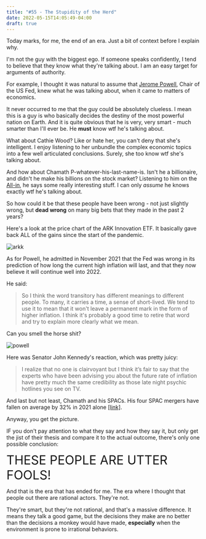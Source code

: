 ```yaml
---
title: "#55 - The Stupidity of the Herd"
date: 2022-05-15T14:05:49-04:00
draft: true
---
```


Today marks, for me, the end of an era.  Just a bit of context before I explain why. 

I'm not the guy with the biggest ego. If someone speaks confidently, I tend to believe that they know what they're talking about. I am an easy target for arguments of authority.

For example, I thought it was natural to assume that [Jerome Powell](https://en.wikipedia.org/wiki/Jerome_Powell), Chair of the US Fed, knew what he was talking about, when it came to matters of economics.

It never occurred to me that the guy could be absolutely clueless. I mean this is a guy is who basically decides the destiny of the most powerful nation on Earth. And it is quite obvious that he is very, very smart - much smarter than I'll ever be. He **must** know wtf he's talking about.

What about Cathie Wood? Like or hate her, you can't deny that she's intelligent. I enjoy listening to her unbundle the complex economic topics into a few well articulated conclusions. Surely, she too know wtf she's talking about.

And how about Chamath P-whatever-his-last-name-is. Isn't he a billionaire, and didn't he make his billions on the stock market? Listening to him on the [All-in](https://www.youtube.com/channel/UCESLZhusAkFfsNsApnjF_Cg), he says some really interesting stuff. I can only _assume_ he knows exactly wtf he's talking about.

So how could it be that these people have been wrong - not just slightly wrong, but **dead wrong** on many big bets that they made in the past 2 years?

Here's a look at the price chart of the ARK Innovation ETF. It basically gave back ALL of the gains since the start of the pandemic.

![arkk](/images/arkk.png)


As for Powell, he admitted in November 2021 that the Fed was wrong in its prediction of how long the current high inflation will last, and that they now believe it will continue well into 2022. 

He said: 

<blockquote>

So I think the word transitory has different meanings to different people. To many, it carries a time, a sense of short-lived. We tend to use it to mean that it won't leave a permanent mark in the form of higher inflation. I think it's probably a good time to retire that word and try to explain more clearly what we mean.

</blockquote>

Can you smell the horse shit?

![powell](/images/powell.png)

Here was Senator John Kennedy's reaction, which was pretty juicy:

<blockquote>

I realize that no one is clairvoyant but I think it’s fair to say that the experts who have been advising you about the future rate of inflation have pretty much the same credibility as those late night psychic hotlines you see on TV.

</blockquote>

And last but not least, Chamath and his SPACs. His four SPAC mergers have fallen on average by 32% in 2021 alone [[link]](https://markets.businessinsider.com/news/stocks/chamath-palihapitiya-spacs-companies-investing-clover-sodi-virgin-opendoor-2021-12).

Anyway, you get the picture.

IF you don't pay attention to what they say and how they say it, but only get the jist of their thesis and compare it to the actual outcome, there's only one possible conclusion:

<span style="font-size:32px">
THESE PEOPLE ARE UTTER FOOLS!
</span>

And that is the era that has ended for me. The era where I thought that people out there are rational actors. They're not.

They're smart, but they're not rational, and that's a massive difference. It means they talk a good game, but the decisions they make are no better than the decisions a monkey would have made, **especially** when the environment is prone to irrational behaviors.


